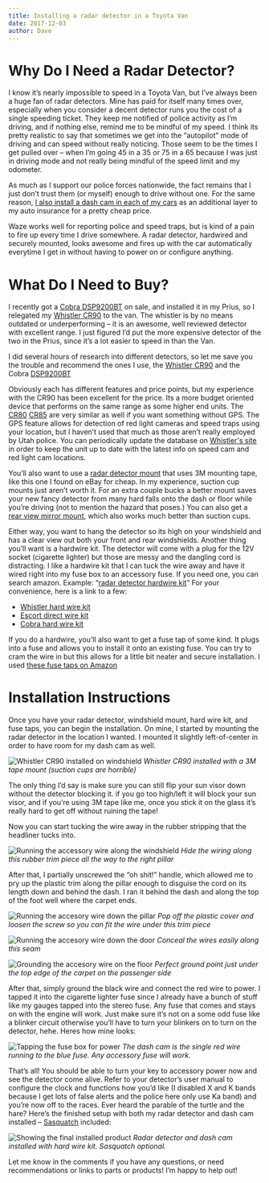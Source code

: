 ```yaml
---
title: Installing a radar detector in a Toyota Van
date: 2017-12-03
author: Dave
---
```

# Why Do I Need a Radar Detector?

I know it&#8217;s nearly impossible to speed in a Toyota Van, but I&#8217;ve always been a huge fan of radar detectors. Mine has paid for itself many times over, especially when you consider a decent detector runs you the cost of a single speeding ticket. They keep me notified of police activity as I&#8217;m driving, and if nothing else, remind me to be mindful of my speed. I think its pretty realistic to say that sometimes we get into the &#8220;autopilot&#8221; mode of driving and can speed without really noticing. Those seem to be the times I get pulled over &#8211; when I&#8217;m going 45 in a 35 or 75 in a 65 because I was just in driving mode and not really being mindful of the speed limit and my odometer.

As much as I support our police forces nationwide, the fact remains that I just don&#8217;t trust them (or myself) enough to drive without one. For the same reason, [I also install a dash cam in each of my cars](/install-a-dash-cam-in-a-toyota-van-for-the-lulz-but-also-as-extra-insurance/) as an additional layer to my auto insurance for a pretty cheap price.

Waze works well for reporting police and speed traps, but is kind of a pain to fire up every time I drive somewhere. A radar detector, hardwired and securely mounted, looks awesome and fires up with the car automatically everytime I get in without having to power on or configure anything.

# What Do I Need to Buy?

I recently got a [Cobra DSP9200BT](https://rover.ebay.com/rover/1/711-53200-19255-0/1?icep_id=114&ipn=icep&toolid=20004&campid=5338200006&mpre=https%3A%2F%2Fwww.ebay.com%2Fitm%2FNEW-Cobra-Electronics-DSP9200BT-Radar-Laser-Detector%2F253008018360%3Fhash%3Ditem3ae873fbb8%3Ag%3AwUAAAOSwcj5ZTUea) on sale, and installed it in my Prius, so I relegated my [Whistler CR90](http://amzn.to/2iS3jJQ) to the van. The whistler is by no means outdated or underperforming &#8211; it is an awesome, well reviewed detector with excellent range. I just figured I&#8217;d put the more expensive detector of the two in the Prius, since it&#8217;s a lot easier to speed in than the Van.

I did several hours of research into different detectors, so let me save you the trouble and recommend the ones I use, the [Whistler CR90](http://amzn.to/2iS3jJQ) and the Cobra [DSP9200BT](https://rover.ebay.com/rover/1/711-53200-19255-0/1?icep_id=114&ipn=icep&toolid=20004&campid=5338200006&mpre=https%3A%2F%2Fwww.ebay.com%2Fitm%2FNEW-Cobra-Electronics-DSP9200BT-Radar-Laser-Detector%2F253008018360%3Fhash%3Ditem3ae873fbb8%3Ag%3AwUAAAOSwcj5ZTUea)

Obviously each has different features and price points, but my experience with the CR90 has been excellent for the price. Its a more budget oriented device that performs on the same range as some higher end units. The [CR80](http://amzn.to/2BpdZr6) [CR85](http://amzn.to/2Bp5Bbc) are very similar as well if you want something without GPS. The GPS feature allows for detection of red light cameras and speed traps using your location, but I haven&#8217;t used that much as those aren&#8217;t really employed by Utah police. You can periodically update the database on [Whistler's site](https://whistlergroup.com/pages/cr90-downloads) in order to keep the unit up to date with the latest info on speed cam and red light cam locations.

You&#8217;ll also want to use a [radar detector mount](https://rover.ebay.com/rover/1/711-53200-19255-0/1?icep_id=114&ipn=icep&toolid=20004&campid=5338200006&mpre=https%3A%2F%2Fwww.ebay.com%2Fitm%2FNew-Permanent-Whistler-Radar-Detector-Windshield-Mount-Bracket-WP%2F122514524799%3FssPageName%3DSTRK%253AMEBIDX%253AIT%26_trksid%3Dp2060353.m2749.l2649) that uses 3M mounting tape, like this one I found on eBay for cheap. In my experience, suction cup mounts just aren&#8217;t worth it. For an extra couple bucks a better mount saves your new fancy detector from many hard falls onto the dash or floor while you&#8217;re driving (not to mention the hazard that poses.) You can also get a [rear view mirror mount](http://amzn.to/2zFX9XC), which also works much better than suction cups.

Either way, you want to hang the detector so its high on your windshield and has a clear view out both your front and rear windshields. Another thing you&#8217;ll want is a hardwire kit. The detector will come with a plug for the 12V socket (cigarette lighter) but those are messy and the dangling cord is distracting. I like a hardwire kit that I can tuck the wire away and have it wired right into my fuse box to an accessory fuse. If you need one, you can search amazon. Example: &#8220;[radar detector hardwire kit](http://amzn.to/2iV1Lz1)&#8221; For your convenience, here is a link to a few:

* [Whistler hard wire kit](http://amzn.to/2A6tEgN)
* [Escort direct wire kit](http://amzn.to/2hTgmKa)
* [Cobra hard wire kit](http://amzn.to/2iUjxCj)

If you do a hardwire, you&#8217;ll also want to get a fuse tap of some kind. It plugs into a fuse and allows you to install it onto an existing fuse. You can try to cram the wire in but this allows for a little bit neater and secure installation. I used [these fuse taps on Amazon](https://amzn.to/2FsVJmS)

# Installation Instructions

Once you have your radar detector, windshield mount, hard wire kit, and fuse taps, you can begin the installation. On mine, I started by mounting the radar detector in the location I wanted. I mounted it slightly left-of-center in order to have room for my dash cam as well.

![Whistler CR90 installed on windshield](/img/uploads/accessories-radar.jpg)
*Whistler CR90 installed with a 3M tape mount (suction cups are horrible)*

The only thing I&#8217;d say is make sure you can still flip your sun visor down without the detector blocking it. if you go too high/left it will block your sun visor, and if you&#8217;re using 3M tape like me, once you stick it on the glass it&#8217;s really hard to get off without ruining the tape!

Now you can start tucking the wire away in the rubber stripping that the headliner tucks into.

![Running the accessory wire along the windshield](/img/uploads/accessories-radar3.jpg)
*Hide the wiring along this rubber trim piece all the way to the right pillar*

After that, I partially unscrewed the &#8220;oh shit!&#8221; handle, which allowed me to pry up the plastic trim along the pillar enough to disguise the cord on its length down and behind the dash. I ran it behind the dash and along the top of the foot well where the carpet ends.

![Running the accesory wire down the pillar](/img/uploads/accessories-radar4.jpg)
*Pop off the plastic cover and loosen the screw so you can fit the wire under this trim piece*

![Running the accesory wire down the door](/img/uploads/accessories-radar5.jpg)
*Conceal the wires easily along this seam*

![Grounding the accesory wire on the floor](/img/uploads/accessories-radar6.jpg)
*Perfect ground point just under the top edge of the carpet on the passenger side</figcaption></figure>*

After that, simply ground the black wire and connect the red wire to power. I tapped it into the cigarette lighter fuse since I already have a bunch of stuff like my gauges tapped into the stereo fuse. Any fuse that comes and stays on with the engine will work. Just make sure it&#8217;s not on a some odd fuse like a blinker circuit otherwise you&#8217;ll have to turn your blinkers on to turn on the detector, hehe. Heres how mine looks:

![Tapping the fuse box for power](/img/uploads/accessories-radar7.jpg)
*The dash cam is the single red wire running to the blue fuse. Any accessory fuse will work.*

That&#8217;s all! You should be able to turn your key to accessory power now and see the detector come alive. Refer to your detector&#8217;s user manual to configure the clock and functions how you&#8217;d like (I disabled X and K bands because I get lots of false alerts and the police here only use Ka band) and you&#8217;re now off to the races. Ever heard the parable of the turtle and the hare? Here&#8217;s the finished setup with both my radar detector and dash cam installed &#8211; [Sasquatch](http://amzn.to/2iJu1ra) included:

![Showing the final installed product](/img/uploads/accessories-radar8.jpg)
*Radar detector and dash cam installed with hard wire kit. Sasquatch optional.*

Let me know in the comments if you have any questions, or need recommendations or links to parts or products! I&#8217;m happy to help out!
